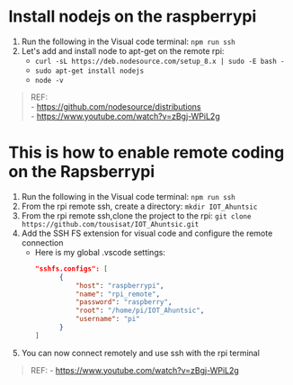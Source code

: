 # Install nodejs on the raspberrypi

1. Run the following in the Visual code terminal: `npm run ssh`
2. Let's add and install node to apt-get on the remote rpi:
   - `curl -sL https://deb.nodesource.com/setup_8.x | sudo -E bash -`
   - `sudo apt-get install nodejs`
   - `node -v`

> REF: <br/> - https://github.com/nodesource/distributions <br/> - https://www.youtube.com/watch?v=zBgj-WPiL2g

# This is how to enable remote coding on the Rapsberrypi

1.  Run the following in the Visual code terminal: `npm run ssh`
2.  From the rpi remote ssh, create a directory: `mkdir IOT_Ahuntsic`
3.  From the rpi remote ssh,clone the project to the rpi: `git clone https://github.com/tousisat/IOT_Ahuntsic.git`
4.  Add the SSH FS extension for visual code and configure the remote connection
    - Here is my global .vscode settings:
      ```json
      "sshfs.configs": [
            {
                "host": "raspberrypi",
                "name": "rpi_remote",
                "password": "raspberry",
                "root": "/home/pi/IOT_Ahuntsic",
                "username": "pi"
            }
      ]
      ```
5.  You can now connect remotely and use ssh with the rpi terminal

> REF: - https://www.youtube.com/watch?v=zBgj-WPiL2g
